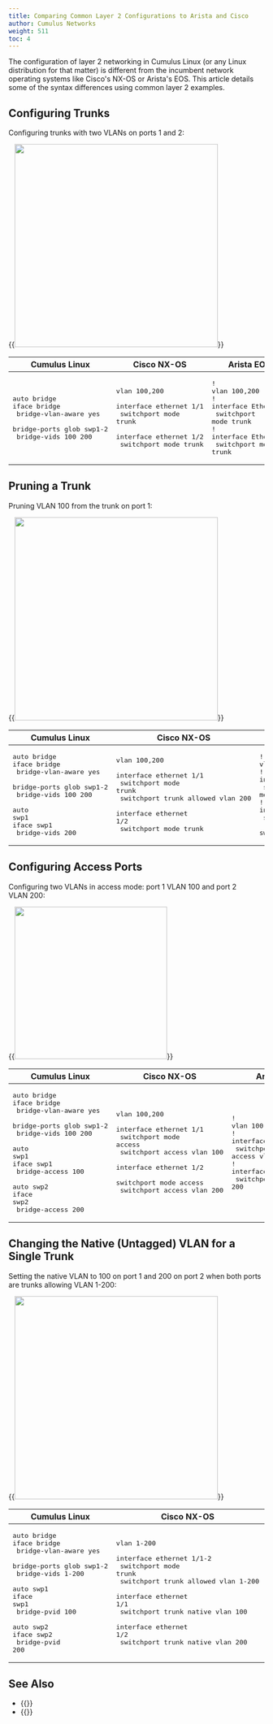 ```yaml
---
title: Comparing Common Layer 2 Configurations to Arista and Cisco
author: Cumulus Networks
weight: 511
toc: 4
---
```


The configuration of layer 2 networking in Cumulus Linux (or any Linux distribution for that matter) is different from the incumbent network operating systems like Cisco\'s NX-OS or Arista\'s EOS. This article details some of the syntax differences using common layer 2 examples.
<!-- vale off -->
## Configuring Trunks
<!-- vale on -->
Configuring trunks with two VLANs on ports 1 and 2:

{{<img src="/images/knowledge-base/Compare-Common-L2-config-trunks.png" width="400">}}

| Cumulus Linux | Cisco NX-OS | Arista EOS |
| ------------- | ----------- | ---------- |
| <pre>auto bridge<br>iface bridge<br>  bridge-vlan-aware yes<br>  bridge-ports glob swp1-2<br>  bridge-vids 100 200</pre> | <pre>vlan 100,200<br><br>interface ethernet 1/1<br>    switchport mode trunk<br><br>interface ethernet 1/2<br>    switchport mode trunk</pre>      |     <pre>!<br>vlan 100,200<br>!<br>interface Ethernet1<br>    switchport mode trunk<br>!<br>interface Ethernet2<br>    switchport mode trunk</pre> |

## Pruning a Trunk

Pruning VLAN 100 from the trunk on port 1:

{{<img src="/images/knowledge-base/Compare-Common-L2-prune-trunks.png" width="400">}}

| Cumulus Linux | Cisco NX-OS | Arista EOS |
| ------------- | ----------- | ---------- |
| <pre>auto bridge<br>iface bridge<br>  bridge-vlan-aware yes<br>  bridge-ports glob swp1-2<br>  bridge-vids 100 200<br><br>auto swp1<br>iface swp1<br>  bridge-vids 200</pre> | <pre>vlan 100,200<br><br>interface ethernet 1/1<br>    switchport mode trunk<br>    switchport trunk allowed vlan 200<br><br>interface ethernet 1/2<br>    switchport mode trunk</pre>      |     <pre>!<br>vlan 100,200<br>!<br>interface Ethernet1<br>    switchport mode trunk<br>!<br>interface Ethernet2<br>    switchport mode trunk<br>    switchport trunk allowed vlan 200</pre> |
<!-- vale off -->
## Configuring Access Ports
<!-- vale on -->
Configuring two VLANs in access mode: port 1 VLAN 100 and port 2 VLAN 200:

{{<img src="/images/knowledge-base/Compare-Common-L2-config-access-ports.png" width="300">}}

| Cumulus Linux | Cisco NX-OS | Arista EOS |
| ------------- | ----------- | ---------- |
| <pre>auto bridge<br>iface bridge<br>  bridge-vlan-aware yes<br>  bridge-ports glob swp1-2<br>  bridge-vids 100 200<br><br>auto swp1<br>iface swp1<br>  bridge-access 100<br><br>auto swp2<br>iface swp2<br>  bridge-access 200</pre> | <pre>vlan 100,200<br><br>interface ethernet 1/1<br>    switchport mode access<br>    switchport access vlan 100<br><br>interface ethernet 1/2<br>    switchport mode access<br>    switchport access vlan 200</pre>      |     <pre>!<br>vlan 100,200<br>!<br>interface Ethernet1<br>    switchport access vlan 100<br>!<br>interface Ethernet2<br>    switchport access vlan 200</pre> |

## Changing the Native (Untagged) VLAN for a Single Trunk

Setting the native VLAN to 100 on port 1 and 200 on port 2 when both ports are trunks allowing VLAN 1-200:

{{<img src="/images/knowledge-base/Compare-Common-L2-change-native-VLAN.png" width="400">}}

| Cumulus Linux | Cisco NX-OS | Arista EOS |
| ------------- | ----------- | ---------- |
| <pre>auto bridge<br>iface bridge<br>  bridge-vlan-aware yes<br>  bridge-ports glob swp1-2<br>  bridge-vids 1-200<br><br>auto swp1<br>iface swp1<br>  bridge-pvid 100<br><br>auto swp2<br>iface swp2<br>  bridge-pvid 200</pre> | <pre>vlan 1-200<br><br>interface ethernet 1/1-2<br>    switchport mode trunk<br>    switchport trunk allowed vlan 1-200<br><br>interface ethernet 1/1<br>    switchport trunk native vlan 100<br><br>interface ethernet 1/2<br>    switchport trunk native vlan 200</pre>      |     <pre>!<br>vlan 1-200<br>!<br>interface Ethernet1<br>    switchport mode trunk<br>    switchport trunk native vlan 100<br>!<br>interface Ethernet2<br>    switchport mode trunk<br>    switchport trunk native vlan 200</pre> |

## See Also

- {{<link title="Bond Interoperability with Cisco and Arista Switches">}}
- {{<link url="Cumulus-Linux-Conversion-Guide-for-NX-OS-or-IOS-Users">}}
